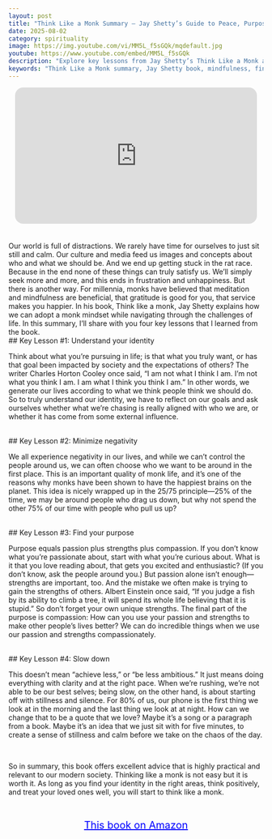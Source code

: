 ```yaml
---
layout: post
title: "Think Like a Monk Summary – Jay Shetty’s Guide to Peace, Purpose, and Mindfulness"
date: 2025-08-02
category: spirituality
image: https://img.youtube.com/vi/MM5L_f5sGQk/mqdefault.jpg
youtube: https://www.youtube.com/embed/MM5L_f5sGQk
description: "Explore key lessons from Jay Shetty’s Think Like a Monk and learn how to live with purpose, clarity, and peace in a noisy world."
keywords: "Think Like a Monk summary, Jay Shetty book, mindfulness, find your purpose, modern monk mindset, spiritual growth"
---
```


<div style="display: flex; justify-content: center; margin-bottom: 20px;">
  <div style="aspect-ratio: 16 / 9; width: 95%; max-width: 700px; position: relative;">
    <iframe 
      src="https://www.youtube.com/embed/MM5L_f5sGQk"
      title="Think Like a Monk Summary – Jay Shetty’s Guide to Peace, Purpose, and Mindfulness"
      allowfullscreen
      frameborder="0"
      style="position: absolute; inset: 0; width: 100%; height: 100%; border-radius: 16px;">
    </iframe>
  </div>
</div>

<div style="height: 15px;"></div>
<!-- ..................................................................... -->
Our world is full of distractions. We rarely have time for ourselves to just sit still and calm. Our culture and media feed us images and concepts about who and what we should be. And we end up getting stuck in the rat race.  Because in the end none of these things can truly satisfy us. We’ll simply seek more and more, and this ends in frustration and unhappiness. But there is another way. For millennia, monks have believed that meditation and mindfulness are beneficial, that gratitude is good for you, that service makes you happier. In his book, Think like a monk, Jay Shetty explains how we can adopt a monk mindset while navigating through the challenges of life. In this summary, I’ll share with you four key lessons that I learned from the book. 


<br>
## Key Lesson #1: Understand your identity


Think about what you’re pursuing in life; is that what you truly want, or has that goal been impacted by society and the expectations of others? The writer Charles Horton Cooley once said, “I am not what I think I am. I’m not what you think I am. I am what I think you think I am.” In other words, we generate our lives according to what we think people think we should do. So to truly understand our identity, we have to reflect on our goals and ask ourselves whether what we’re chasing is really aligned with who we are, or whether it has come from some external influence.



<br>
## Key Lesson #2: Minimize negativity


We all experience negativity in our lives, and while we can’t control the people around us, we can often choose who we want to be around in the first place. This is an important quality of monk life, and it’s one of the reasons why monks have been shown to have the happiest brains on the planet. This idea is nicely wrapped up in the 25/75 principle—25% of the time, we may be around people who drag us down, but why not spend the other 75% of our time with people who pull us up?



<br>
## Key Lesson #3: Find your purpose


Purpose equals passion plus strengths plus compassion. If you don’t know what you’re passionate about, start with what you’re curious about. What is it that you love reading about, that gets you excited and enthusiastic? (If you don’t know, ask the people around you.) But passion alone isn’t enough—strengths are important, too. And the mistake we often make is trying to gain the strengths of others. Albert Einstein once said, “If you judge a fish by its ability to climb a tree, it will spend its whole life believing that it is stupid.” So don’t forget your own unique strengths. The final part of the purpose is compassion: How can you use your passion and strengths to make other people’s lives better? We can do incredible things when we use our passion and strengths compassionately.



<br>
## Key Lesson #4:  Slow down


This doesn’t mean “achieve less,” or “be less ambitious.” It just means doing everything with clarity and at the right pace. When we’re rushing, we’re not able to be our best selves; being slow, on the other hand, is about starting off with stillness and silence. For 80% of us, our phone is the first thing we look at in the morning and the last thing we look at at night. How can we change that to be a quote that we love? Maybe it’s a song or a paragraph from a book. Maybe it’s an idea that we just sit with for five minutes, to create a sense of stillness and calm before we take on the chaos of the day.


<br>
 
So in summary, this book offers excellent advice that is highly practical and relevant to our modern society. Thinking like a monk is not easy but it is worth it. As long as you find your identity in the right areas, think positively, and treat your loved ones well, you will start to think like a monk.



<br>
<p style="text-align: center;">
  <a href="https://amzn.to/3ExiLVn" target="_blank" style="color: blue; text-decoration: underline; font-size: 20px;">
    This book on Amazon
  </a>
</p>

